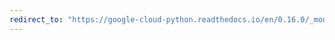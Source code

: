 ```yaml
---
redirect_to: "https://google-cloud-python.readthedocs.io/en/0.16.0/_modules/gcloud/translate/client.html"
---
```

